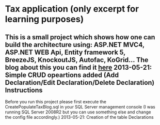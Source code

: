Tax application (only excerpt for learning purposes)
================================
This is a small project which shows how one can build the architecture using: ASP.NET MVC4, ASP.NET WEB Api, Entity framework 5, BreezeJS, KnockoutJS, Autofac, KoGrid...
The blog about this you can find it [here](http://tomislavbabicnet.blogspot.com/2013/03/build-application-using-aspnet-mvc-4.html)
2013-05-21: Simple CRUD opeartions added (Add Declaration/Edit Declaration/Delete Declaration)
Instructions
-------------------------
Before you run this project please first execute the CreatePopulateTaxBlog.sql in your SQL Server management console (I was running SQL Server 2008R2 but you can use something else and change the config file accordingly.)
2013-05-21: Creation of the table Declarations